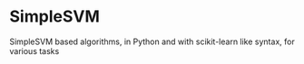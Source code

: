 # SimpleSVM
SimpleSVM based algorithms, in Python and with scikit-learn like syntax, for various tasks
